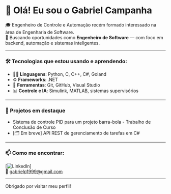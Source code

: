 # 👋 Olá! Eu sou o Gabriel Campanha

🎓 Engenheiro de Controle e Automação recém formado interessado na área de Engenharia de Software.   
🚀 Buscando oportunidades como **Engenheiro de Software** — com foco em backend, automação e sistemas inteligentes.

---

### 🛠️ Tecnologias que estou usando e aprendendo:
- 👨‍💻 **Linguagens**: Python, C, C++, C#, Goland
- ⚙️ **Frameworks**: .NET
- 🔧 **Ferramentas**: Git, GitHub, Visual Studio
- 📊 **Controle e IA**: Simulink, MATLAB, sistemas supervisórios

---

### 📌 Projetos em destaque
- Sistema de controle PID para um projeto barra-bola - Trabalho de Conclusão de Curso
- [🗂️ Em breve] API REST de gerenciamento de tarefas em C#  

---

### 📫 Como me encontrar:
[![LinkedIn](https://www.linkedin.com/in/gabriel-pereira-campanha-272b39234/)]  
📧 gabrielp1999@gmail.com

---

Obrigado por visitar meu perfil!
